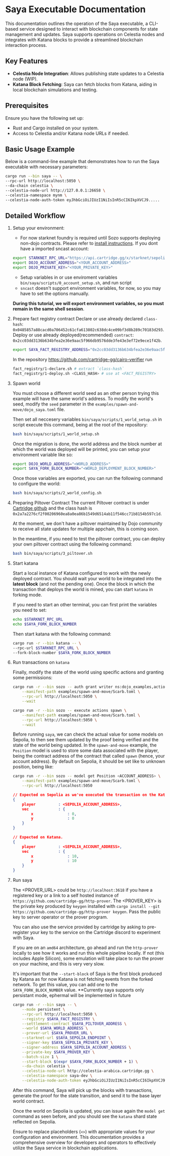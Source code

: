 # Saya Executable Documentation

This documentation outlines the operation of the Saya executable, a CLI-based service designed to interact with blockchain components for state management and updates. Saya supports operations on Celestia nodes and integrates with Katana blocks to provide a streamlined blockchain interaction process.

## Key Features

- **Celestia Node Integration**: Allows publishing state updates to a Celestia node (WIP).
- **Katana Block Fetching**: Saya can fetch blocks from Katana, aiding in local blockchain simulations and testing.

## Prerequisites

Ensure you have the following set up:

- Rust and Cargo installed on your system.
- Access to Celestia and/or Katana node URLs if needed.

## Basic Usage Example

Below is a command-line example that demonstrates how to run the Saya executable with necessary parameters:

```bash
cargo run --bin saya -- \
--rpc-url http://localhost:5050 \
--da-chain celestia \
--celestia-node-url http://127.0.0.1:26658 \
--celestia-namespace mynm \
--celestia-node-auth-token eyJhbGciOiJIUzI1NiIsInR5cCI6IkpXVCJ9.....
```

## Detailed Workflow

1. Setup your environment:
    * For now starknet foundry is required until Sozo supports deploying non-dojo contracts. Please refer to [install instructions](https://foundry-rs.github.io/starknet-foundry/getting-started/installation.html#installation-via-asdf).
    If you dont have a imported sncast account: 
    ```bash
    export STARKNET_RPC_URL="https://api.cartridge.gg/x/starknet/sepolia"
    export DOJO_ACCOUNT_ADDRESS="<YOUR_ACCOUNT_ADDRESS>"
    export DOJO_PRIVATE_KEY="<YOUR_PRIVATE_KEY>"
    ```
    * Setup variables in or use enviroment variables ```bin/saya/scripts/0_account_setup.sh```, and run script   
    * `sncast` doesn't support environment variables, for now, so you may have to set the options manually.  

    **During this tutorial, we will export environment variables, so you must remain in the same shell session**.


2. Prepare fact registry contract
   Declare or use already declared `class-hash`: `0x0485857a88cacd0a706452c61cfa613802c638dc4ce09bf3d8b289c70183d293`.
   Deploy or use already deployed(recommended) `contract`: `0x2cc03dd3136b634bfea2e36e9aac5f966db9576dde3fe43e3ef72e9ece1f42b`.

   ```bash
   export SAYA_FACT_REGISTRY_ADDRESS="0x2cc03dd3136b634bfea2e36e9aac5f966db9576dde3fe43e3ef72e9ece1f42b"
   ```

   In the repository https://github.com/cartridge-gg/cairo-verifier run

    ```bash
    fact_registry/1-declare.sh # extract `class-hash`
    fact_registry/1-deploy.sh <CLASS_HASH> # use at <FACT_REGISTRY>
    ```

3. Spawn world

    You must choose a different world seed as an other person trying this example will have the same world's address. To modify the world's seed, modify the `seed` parameter in the `examples/spawn-and-move/dojo_saya.toml` file.

    Then set all neccesery variables ```bin/saya/scripts/1_world_setup.sh``` in script execute this command, being at the root of the repository:

    ```bash
    bash bin/saya/scripts/1_world_setup.sh
    ```

    Once the migration is done, the world address and the block number at which the world was deployed will be printed,
    you can setup your environment variable like so:
    ```bash
    export DOJO_WORLD_ADDRESS="<WORLD_ADDRESS>"
    export SAYA_FORK_BLOCK_NUMBER="<WORLD_DEPLOYMENT_BLOCK_NUMBER>"
    ```

    Once those variables are exported, you can run the following command to configure the world:
    ```bash
    bash bin/saya/scripts/2_world_config.sh
    ```

4. Preparing Piltover Contract
    The current Piltover contract is under [Cartridge github](https://github.com/cartridge-gg/piltover) and the class hash is `0x2a7a2276cf2f00206960ea8a0ea86b1549d6514ab11f546cc71b8154b597c1d`.

    At the moment, we don't have a piltover maintained by Dojo community to receive all state updates for multiple
    appchain, this is coming soon.

    In the meantime, if you need to test the piltover contract, you can deploy your own piltover contract using the following command:
    ```bash
    bash bin/saya/scripts/3_piltover.sh
    ```

5. Start katana

    Start a local instance of Katana configured to work with the newly deployed contract. You should wait your world to be integrated into the **latest block** (and not the pending one).
    Once the block in which the transaction that deploys the world is mined, you can start `katana` in forking mode.

    If you need to start an other terminal, you can first print the variables you need to set:
    ```bash
    echo $STARKNET_RPC_URL
    echo $SAYA_FORK_BLOCK_NUMBER
    ```
    Then start katana with the following command:
    ```bash
    cargo run -r --bin katana -- \
    --rpc-url $STARKNET_RPC_URL \
    --fork-block-number $SAYA_FORK_BLOCK_NUMBER
    ```

6. Run transactions on `katana`

    Finally, modify the state of the world using specific actions and granting some permissions:

    ```bash
    cargo run -r --bin sozo -- auth grant writer ns:dojo_examples,actions \
        --manifest-path examples/spawn-and-move/Scarb.toml \
        --rpc-url http://localhost:5050 \
        --wait

    cargo run -r --bin sozo -- execute actions spawn \
        --manifest-path examples/spawn-and-move/Scarb.toml \
        --rpc-url http://localhost:5050 \
        --wait
    ```

    Before running `saya`, we can check the actual value for some models on Sepolia, to then see them updated by the proof being verified and the state of the world being updated.
    In the `spawn-and-move` example, the `Position` model is used to store some data associated with the player,
    being the contract address of the contract that called `spawn` (hence, your account address).
    By default on Sepolia, it should be set like to unknown position, being like:

    ```bash
    cargo run -r --bin sozo -- model get Position <ACCOUNT_ADDRESS> \
        --manifest-path examples/spawn-and-move/Scarb.toml \
        --rpc-url http://localhost:5050
    ```

    ```json
    // Expected on Sepolia as we've executed the transaction on the Katana shard.
    {
        player          : <SEPOLIA_ACCOUNT_ADDRESS>,
        vec             : {
            x               : 0,
            y               : 0
        }
    }

    // Expected on Katana.
    {
        player          : <SEPOLIA_ACCOUNT_ADDRESS>,
        vec             : {
            x               : 10,
            y               : 10
        }
    }
    ```

8. Run saya

    The <PROVER_URL> could be `http://localhost:3618` if you have a registered key or a link to a self hosted instance of `https://github.com/cartridge-gg/http-prover`.
    The <PROVER_KEY> is the private key produced by `keygen` installed with `cargo install --git https://github.com/cartridge-gg/http-prover keygen`. Pass the public key to server operator or the prover program.

    You can also use the service provided by cartridge by asking to pre-register your key to the service on the Cartridge discord to experiment with Saya.

    If you are on an `amd64` architecture, go ahead and run the `http-prover` locally to see how it works and run this whole pipeline locally.
    If not (this includes Apple Silicon), some emulation will take place to run the prover on your machine, and this is very very slow.

    It's important that the `--start-block` of Saya is the first block produced by Katana as for now Katana is not fetching events from the forked network. To get this value, you can add one to the `SAYA_FORK_BLOCK_NUMBER` value.
    **Currently saya supports only persistant mode, ephermal will be implemented in future

    ```bash
    cargo run -r --bin saya -- \
        --mode persistent \
        --rpc-url http://localhost:5050 \
        --registry $SAYA_FACT_REGISTRY \
        --settlement-contract $SAYA_PILTOVER_ADDRESS \
        --world $SAYA_WORLD_ADDRESS \
        --prover-url $SAYA_PROVER_URL \
        --starknet-url $SAYA_SEPOLIA_ENDPOINT \
        --signer-key $SAYA_SEPOLIA_PRIVATE_KEY \
        --signer-address $SAYA_SEPOLIA_ACCOUNT_ADDRESS \
        --private-key $SAYA_PROVER_KEY \
        --batch-size 1 \
        --start-block $(expr $SAYA_FORK_BLOCK_NUMBER + 1) \
        --da-chain celestia \
        --celestia-node-url http://celestia-arabica.cartridge.gg \
        --celestia-namespace saya-dev \
        --celestia-node-auth-token eyJhbGciOiJIUzI1NiIsInR5cCI6IkpXVCJ9.eyJBbGxvdyI6WyJwdWJsaWMiLCJyZWFkIiwid3JpdGUiLCJhZG1pbiJdfQ.l26OoOmRmLhKdvvUaeqhSpt2d5eZTWkaixSZeje7XIY
    ```

    After this command, Saya will pick up the blocks with transactions, generate the proof for the state transition, and send it to the base layer world contract.

    Once the world on Sepolia is updated, you can issue again the `model get` command as seen before, and you should see the `katana` shard state reflected on Sepolia.

    Ensure to replace placeholders (`<>`) with appropriate values for your configuration and environment. This documentation provides a comprehensive overview for developers and operators to effectively utilize the Saya service in blockchain applications.
